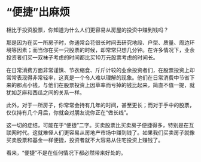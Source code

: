 # “便捷”出麻烦

相比于投资股票，你知道为什么人们更容易从房屋的投资中赚到钱吗？ 

那是因为在买一所房子时，你通常会花很长时间去研究地段、户型、质量、周边环境等因素；而当你在买一只股票的时候，却常常只想几分钟。在许多情况下，业余投资者们买一双袜子考虑的时间都比买10万元股票考虑的时间长。 

在日常消费方面非常谨慎、节衣缩食、斤斤计较的业余投资者们，在股票投资上却常常表现得非常轻率，这真是一个令人难以理解的现象。他们在日常消费中节省下来的那点小钱，与他们在股票投资上因草率而亏掉的钱比起来，简直不值一提，就犹如芝麻和西瓜之间的关系一样。 

此外，对于一所房子，你常常会持有几年的时间，甚至更长；而对于手中的股票，仅仅持有几个月后，你就会对朋友说你正在“做长线”。 

这一切的症结，可能在于“便捷”二字。买卖股票比买卖房子便捷得多，特别是在互联网时代。这就难怪人们更容易从房地产市场中赚到钱了。如果我们买卖房子就像买卖股票和基金一样便捷，投资者就不大容易从住宅投资上赚钱了。 

看来，“便捷”不是在任何情况下都必然带来好处的。